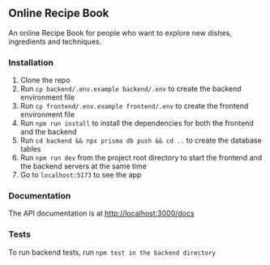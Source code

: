 ## Online Recipe Book

An online Recipe Book for people who want to explore new dishes, ingredients and techniques.

### Installation

1. Clone the repo
2. Run `cp backend/.env.example backend/.env` to create the backend environment file
3. Run `cp frontend/.env.example frontend/.env` to create the frontend environment file
4. Run `npm run install` to install the dependencies for both the frontend and the backend
5. Run `cd backend && npx prisma db push && cd ..` to create the database tables
6. Run `npm run dev` from the project root directory to start the frontend and the backend servers at the same time
7. Go to `localhost:5173` to see the app

### Documentation

The API documentation is at [http://localhost:3000/docs](http://localhost:3000/docs)

### Tests

To run backend tests, run `npm test in the backend directory`

